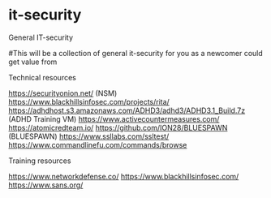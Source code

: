# it-security
General IT-security

#This will be a collection of general it-security for you as a newcomer could get value from

Technical resources

https://securityonion.net/ (NSM)
https://www.blackhillsinfosec.com/projects/rita/
https://adhdhost.s3.amazonaws.com/ADHD3/adhd3/ADHD3.1_Build.7z (ADHD Training VM)
https://www.activecountermeasures.com/
https://atomicredteam.io/
https://github.com/ION28/BLUESPAWN (BLUESPAWN)
https://www.ssllabs.com/ssltest/
https://www.commandlinefu.com/commands/browse


Training resources

https://www.networkdefense.co/
https://www.blackhillsinfosec.com/
https://www.sans.org/
